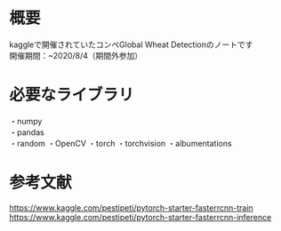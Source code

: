 # 概要
kaggleで開催されていたコンペGlobal Wheat Detectionのノートです  
開催期間：~2020/8/4（期間外参加）  
  
# 必要なライブラリ  
・numpy  
・pandas  
・random
・OpenCV
・torch
・torchvision
・albumentations  
  
# 参考文献  
https://www.kaggle.com/pestipeti/pytorch-starter-fasterrcnn-train  
https://www.kaggle.com/pestipeti/pytorch-starter-fasterrcnn-inference
